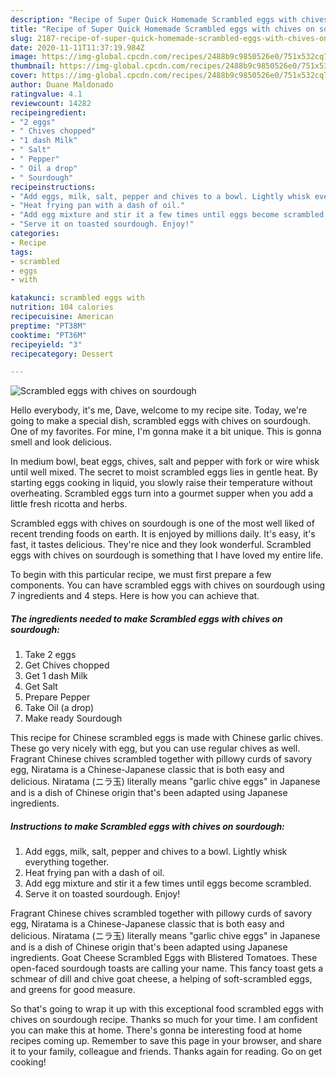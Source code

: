```yaml
---
description: "Recipe of Super Quick Homemade Scrambled eggs with chives on sourdough"
title: "Recipe of Super Quick Homemade Scrambled eggs with chives on sourdough"
slug: 2187-recipe-of-super-quick-homemade-scrambled-eggs-with-chives-on-sourdough
date: 2020-11-11T11:37:19.984Z
image: https://img-global.cpcdn.com/recipes/2488b9c9850526e0/751x532cq70/scrambled-eggs-with-chives-on-sourdough-recipe-main-photo.jpg
thumbnail: https://img-global.cpcdn.com/recipes/2488b9c9850526e0/751x532cq70/scrambled-eggs-with-chives-on-sourdough-recipe-main-photo.jpg
cover: https://img-global.cpcdn.com/recipes/2488b9c9850526e0/751x532cq70/scrambled-eggs-with-chives-on-sourdough-recipe-main-photo.jpg
author: Duane Maldonado
ratingvalue: 4.1
reviewcount: 14282
recipeingredient:
- "2 eggs"
- " Chives chopped"
- "1 dash Milk"
- " Salt"
- " Pepper"
- " Oil a drop"
- " Sourdough"
recipeinstructions:
- "Add eggs, milk, salt, pepper and chives to a bowl. Lightly whisk everything together."
- "Heat frying pan with a dash of oil."
- "Add egg mixture and stir it a few times until eggs become scrambled."
- "Serve it on toasted sourdough. Enjoy!"
categories:
- Recipe
tags:
- scrambled
- eggs
- with

katakunci: scrambled eggs with 
nutrition: 104 calories
recipecuisine: American
preptime: "PT38M"
cooktime: "PT36M"
recipeyield: "3"
recipecategory: Dessert

---
```



![Scrambled eggs with chives on sourdough](https://img-global.cpcdn.com/recipes/2488b9c9850526e0/751x532cq70/scrambled-eggs-with-chives-on-sourdough-recipe-main-photo.jpg)

Hello everybody, it's me, Dave, welcome to my recipe site. Today, we're going to make a special dish, scrambled eggs with chives on sourdough. One of my favorites. For mine, I'm gonna make it a bit unique. This is gonna smell and look delicious.

In medium bowl, beat eggs, chives, salt and pepper with fork or wire whisk until well mixed. The secret to moist scrambled eggs lies in gentle heat. By starting eggs cooking in liquid, you slowly raise their temperature without overheating. Scrambled eggs turn into a gourmet supper when you add a little fresh ricotta and herbs.

Scrambled eggs with chives on sourdough is one of the most well liked of recent trending foods on earth. It is enjoyed by millions daily. It's easy, it's fast, it tastes delicious. They're nice and they look wonderful. Scrambled eggs with chives on sourdough is something that I have loved my entire life.


To begin with this particular recipe, we must first prepare a few components. You can have scrambled eggs with chives on sourdough using 7 ingredients and 4 steps. Here is how you can achieve that.

<!--inarticleads1-->

##### The ingredients needed to make Scrambled eggs with chives on sourdough:

1. Take 2 eggs
1. Get  Chives chopped
1. Get 1 dash Milk
1. Get  Salt
1. Prepare  Pepper
1. Take  Oil (a drop)
1. Make ready  Sourdough


This recipe for Chinese scrambled eggs is made with Chinese garlic chives. These go very nicely with egg, but you can use regular chives as well. Fragrant Chinese chives scrambled together with pillowy curds of savory egg, Niratama is a Chinese-Japanese classic that is both easy and delicious. Niratama (ニラ玉) literally means &#34;garlic chive eggs&#34; in Japanese and is a dish of Chinese origin that&#39;s been adapted using Japanese ingredients. 

<!--inarticleads2-->

##### Instructions to make Scrambled eggs with chives on sourdough:

1. Add eggs, milk, salt, pepper and chives to a bowl. Lightly whisk everything together.
1. Heat frying pan with a dash of oil.
1. Add egg mixture and stir it a few times until eggs become scrambled.
1. Serve it on toasted sourdough. Enjoy!


Fragrant Chinese chives scrambled together with pillowy curds of savory egg, Niratama is a Chinese-Japanese classic that is both easy and delicious. Niratama (ニラ玉) literally means &#34;garlic chive eggs&#34; in Japanese and is a dish of Chinese origin that&#39;s been adapted using Japanese ingredients. Goat Cheese Scrambled Eggs with Blistered Tomatoes. These open-faced sourdough toasts are calling your name. This fancy toast gets a schmear of dill and chive goat cheese, a helping of soft-scrambled eggs, and greens for good measure. 

So that's going to wrap it up with this exceptional food scrambled eggs with chives on sourdough recipe. Thanks so much for your time. I am confident you can make this at home. There's gonna be interesting food at home recipes coming up. Remember to save this page in your browser, and share it to your family, colleague and friends. Thanks again for reading. Go on get cooking!
